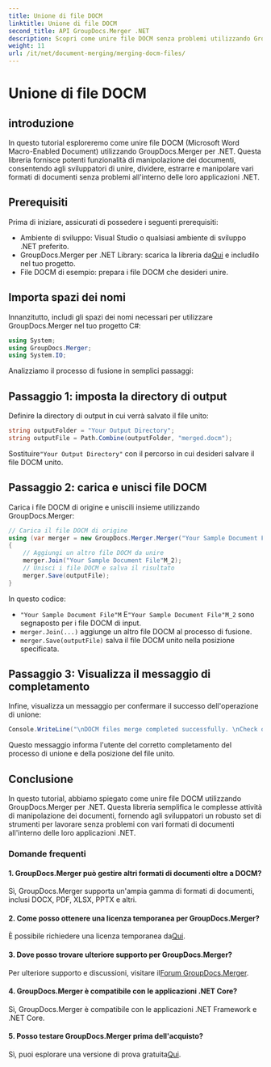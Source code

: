 ```yaml
---
title: Unione di file DOCM
linktitle: Unione di file DOCM
second_title: API GroupDocs.Merger .NET
description: Scopri come unire file DOCM senza problemi utilizzando GroupDocs.Merger per .NET. Manipolazione di documenti semplice ed efficiente per applicazioni .NET.
weight: 11
url: /it/net/document-merging/merging-docm-files/
---
```


# Unione di file DOCM

## introduzione
In questo tutorial esploreremo come unire file DOCM (Microsoft Word Macro-Enabled Document) utilizzando GroupDocs.Merger per .NET. Questa libreria fornisce potenti funzionalità di manipolazione dei documenti, consentendo agli sviluppatori di unire, dividere, estrarre e manipolare vari formati di documenti senza problemi all'interno delle loro applicazioni .NET.
## Prerequisiti
Prima di iniziare, assicurati di possedere i seguenti prerequisiti:
- Ambiente di sviluppo: Visual Studio o qualsiasi ambiente di sviluppo .NET preferito.
-  GroupDocs.Merger per .NET Library: scarica la libreria da[Qui](https://releases.groupdocs.com/merger/net/) e includilo nel tuo progetto.
- File DOCM di esempio: prepara i file DOCM che desideri unire.
  

## Importa spazi dei nomi
Innanzitutto, includi gli spazi dei nomi necessari per utilizzare GroupDocs.Merger nel tuo progetto C#:
```csharp
using System; 
using GroupDocs.Merger;
using System.IO;
```

Analizziamo il processo di fusione in semplici passaggi:
## Passaggio 1: imposta la directory di output
Definire la directory di output in cui verrà salvato il file unito:
```csharp
string outputFolder = "Your Output Directory";
string outputFile = Path.Combine(outputFolder, "merged.docm");
```
 Sostituire`"Your Output Directory"` con il percorso in cui desideri salvare il file DOCM unito.
## Passaggio 2: carica e unisci file DOCM
Carica i file DOCM di origine e uniscili insieme utilizzando GroupDocs.Merger:
```csharp
// Carica il file DOCM di origine
using (var merger = new GroupDocs.Merger.Merger("Your Sample Document File"M))
{
    // Aggiungi un altro file DOCM da unire
    merger.Join("Your Sample Document File"M_2);
    // Unisci i file DOCM e salva il risultato
    merger.Save(outputFile);
}
```
In questo codice:
- `"Your Sample Document File"M` E`"Your Sample Document File"M_2` sono segnaposto per i file DOCM di input.
- `merger.Join(...)` aggiunge un altro file DOCM al processo di fusione.
- `merger.Save(outputFile)` salva il file DOCM unito nella posizione specificata.
## Passaggio 3: Visualizza il messaggio di completamento
Infine, visualizza un messaggio per confermare il successo dell'operazione di unione:
```csharp
Console.WriteLine("\nDOCM files merge completed successfully. \nCheck output in {0}", outputFolder);
```
Questo messaggio informa l'utente del corretto completamento del processo di unione e della posizione del file unito.

## Conclusione
In questo tutorial, abbiamo spiegato come unire file DOCM utilizzando GroupDocs.Merger per .NET. Questa libreria semplifica le complesse attività di manipolazione dei documenti, fornendo agli sviluppatori un robusto set di strumenti per lavorare senza problemi con vari formati di documenti all'interno delle loro applicazioni .NET.

### Domande frequenti
#### 1. GroupDocs.Merger può gestire altri formati di documenti oltre a DOCM?
Sì, GroupDocs.Merger supporta un'ampia gamma di formati di documenti, inclusi DOCX, PDF, XLSX, PPTX e altri.
#### 2. Come posso ottenere una licenza temporanea per GroupDocs.Merger?
 È possibile richiedere una licenza temporanea da[Qui](https://purchase.groupdocs.com/temporary-license/).
#### 3. Dove posso trovare ulteriore supporto per GroupDocs.Merger?
 Per ulteriore supporto e discussioni, visitare il[Forum GroupDocs.Merger](https://forum.groupdocs.com/c/merger/32).
#### 4. GroupDocs.Merger è compatibile con le applicazioni .NET Core?
Sì, GroupDocs.Merger è compatibile con le applicazioni .NET Framework e .NET Core.
#### 5. Posso testare GroupDocs.Merger prima dell'acquisto?
 Sì, puoi esplorare una versione di prova gratuita[Qui](https://releases.groupdocs.com/).